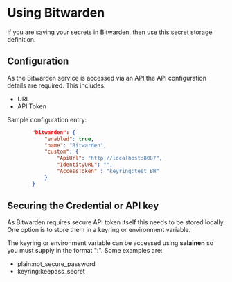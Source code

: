 # Using Bitwarden

If you are saving your secrets in Bitwarden, then 
use this secret storage definition.

## Configuration

As the Bitwarden service is accessed via an API
the API configuration details are required.  This includes:

* URL
* API Token

Sample configuration entry:

```json
        "bitwarden": {
            "enabled": true,
            "name": "Bitwarden",
            "custom": {
                "ApiUrl": "http://localhost:8087",
                "IdentityURL": "",
                "AccessToken" : "keyring:test_BW"
            }
        }
```


## Securing the Credential or API key

As Bitwarden requires secure API token itself this needs
to be stored locally.  One option is to store them
in a keyring or environment variable.

The keyring or environment variable can be
accessed using **salainen** so you must supply in the
format "<provider>:<key>".  Some examples are:

* plain:not_secure_password
* keyring:keepass_secret
